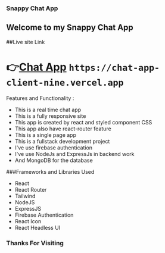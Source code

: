 ### Snappy Chat App

## Welcome to my Snappy Chat App
##Live site Link 
# 👉[Chat App](https://chat-app-client-nine.vercel.app/) `https://chat-app-client-nine.vercel.app`


Features and Functionality :
* This is a real time chat app
* This is a fully responsive site
* This app is created by react and styled component CSS
* This app also have react-router feature 
* This is a single page app
* This is a fullstack development project
* I've use firebase authentication
* I've use NodeJs and ExpressJs in backend work 
* And MongoDB for the database



###Frameworks and Libraries Used

* React
* React Router
* Tailwind
* NodeJS
* ExpressJS
* Firebase Authentication
* React Icon
* React Headless UI

### Thanks For Visiting
